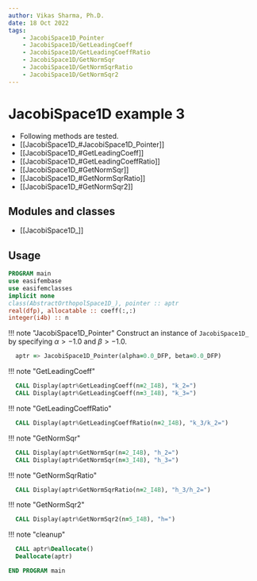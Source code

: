 ```yaml
---
author: Vikas Sharma, Ph.D.
date: 18 Oct 2022
tags:
    - JacobiSpace1D_Pointer
    - JacobiSpace1D/GetLeadingCoeff
    - JacobiSpace1D/GetLeadingCoeffRatio
    - JacobiSpace1D/GetNormSqr
    - JacobiSpace1D/GetNormSqrRatio
    - JacobiSpace1D/GetNormSqr2
---
```


# JacobiSpace1D example 3

- Following methods are tested.
- [[JacobiSpace1D_#JacobiSpace1D_Pointer]]
- [[JacobiSpace1D_#GetLeadingCoeff]]
- [[JacobiSpace1D_#GetLeadingCoeffRatio]]
- [[JacobiSpace1D_#GetNormSqr]]
- [[JacobiSpace1D_#GetNormSqrRatio]]
- [[JacobiSpace1D_#GetNormSqr2]]

## Modules and classes

- [[JacobiSpace1D_]]

## Usage

```fortran
PROGRAM main
use easifembase
use easifemclasses
implicit none
class(AbstractOrthopolSpace1D_), pointer :: aptr
real(dfp), allocatable :: coeff(:,:)
integer(i4b) :: n
```

!!! note "JacobiSpace1D_Pointer"
    Construct an instance of `JacobiSpace1D_` by specifying $\alpha>-1.0$ and $\beta>-1.0$.

```fortran
  aptr => JacobiSpace1D_Pointer(alpha=0.0_DFP, beta=0.0_DFP)
```

!!! note "GetLeadingCoeff"

```fortran
  CALL Display(aptr%GetLeadingCoeff(n=2_I4B), "k_2=")
  CALL Display(aptr%GetLeadingCoeff(n=3_I4B), "k_3=")
```

!!! note "GetLeadingCoeffRatio"

```fortran
  CALL Display(aptr%GetLeadingCoeffRatio(n=2_I4B), "k_3/k_2=")
```

!!! note "GetNormSqr"

```fortran
  CALL Display(aptr%GetNormSqr(n=2_I4B), "h_2=")
  CALL Display(aptr%GetNormSqr(n=3_I4B), "h_3=")
```

!!! note "GetNormSqrRatio"

```fortran
  CALL Display(aptr%GetNormSqrRatio(n=2_I4B), "h_3/h_2=")
```

!!! note "GetNormSqr2"

```fortran
  CALL Display(aptr%GetNormSqr2(n=5_I4B), "h=")
```

!!! note "cleanup"

```fortran
  CALL aptr%Deallocate()
  Deallocate(aptr)
```

```fortran
END PROGRAM main
```
